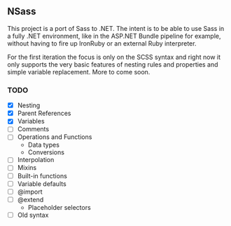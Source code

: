 ## NSass ##

This project is a port of Sass to .NET.   The intent is to be able to use Sass in a fully .NET environment, like in the ASP.NET Bundle pipeline for example, without having to fire up IronRuby or an external Ruby interpreter.

For the first iteration the focus is only on the SCSS syntax and right now it only supports the very basic features of nesting rules and properties and simple variable replacement.  More to come soon.

### TODO ###

- [x] Nesting
- [x] Parent References
- [x] Variables
- [ ] Comments
- [ ] Operations and Functions
  - Data types
  - Conversions
- [ ] Interpolation
- [ ] Mixins
- [ ] Built-in functions
- [ ] Variable defaults
- [ ] @import
- [ ] @extend
  - Placeholder selectors
- [ ] Old syntax
